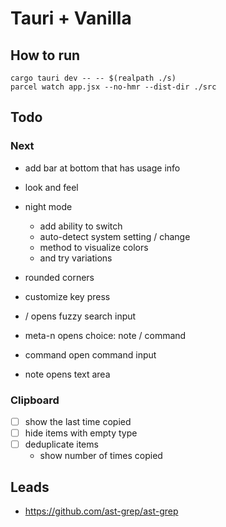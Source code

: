 # Tauri + Vanilla

## How to run

```
cargo tauri dev -- -- $(realpath ./s)
parcel watch app.jsx --no-hmr --dist-dir ./src
```

## Todo

### Next

- add bar at bottom that has usage info

- look and feel
- night mode
    - add ability to switch
    - auto-detect system setting / change
    - method to visualize colors
    - and try variations

- rounded corners
- customize key press

- / opens fuzzy search input

- meta-n opens choice: note / command

- command open command input

- note opens text area


### Clipboard

- [ ] show the last time copied
- [ ] hide items with empty type
- [ ] deduplicate items
    - show number of times copied

## Leads

- https://github.com/ast-grep/ast-grep

